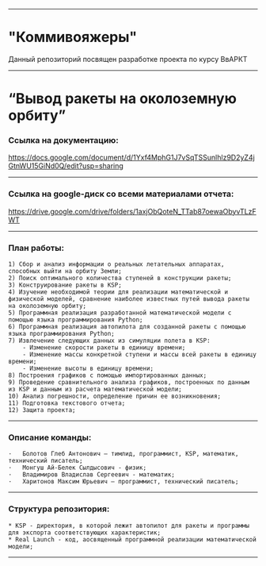 ___
# "Коммивояжеры"
Данный репозиторий посвящен разработке проекта по курсу ВвАРКТ
___
# “Вывод ракеты на околоземную орбиту”
### Ссылка на документацию: 
https://docs.google.com/document/d/1Yxf4MphG1J7vSqTSSunlhlz9D2yZ4jGtnWU15GiNd0Q/edit?usp=sharing
___
### Ссылка на google-диск со всеми материалами отчета: 
https://drive.google.com/drive/folders/1axjObQoteN_TTab87oewaObyvTLzFWT
___
### План работы: 

```
1) Сбор и анализ информации о реальных летательных аппаратах, способных выйти на орбиту Земли;
2) Поиск оптимального количества ступеней в конструкции ракеты;
3) Конструирование ракеты в KSP;
4) Изучение необходимой теории для реализации математической и физической моделей, сравнение наиболее известных путей вывода ракеты на околоземную орбиту;
5) Программная реализация разработанной математической модели с помощью языка программирования Python;
6) Программная реализация автопилота для созданной ракеты с помощью языка программирования Python;
7) Извлечение следующих данных из симуляции полета в KSP:
    - Изменение скорости ракеты в единицу времени;
    - Изменение массы конкретной ступени и массы всей ракеты в единицу времени;
    - Изменение высоты в единицу времени;
8) Построения графиков с помощью импортированных данных;
9) Проведение сравнительного анализа графиков, построенных по данным из KSP и данным из расчета математической модели;
10) Анализ погрешности, определение причин ее возникновения;
11) Подготовка текстового отчета;
12) Защита проекта;
```
___
### Описание команды: 

```
·   Болотов Глеб Антонович – тимлид, программист, KSP, математик, технический писатель;
·   Монгуш Ай-Белек Сылдысович - физик;
·   Владимиров Владислав Сергеевич - математик;
·   Харитонов Максим Юрьевич – программист, технический писатель;
```
___
### Структура репозитория: 

```
* KSP - директория, в которой лежит автопилот для ракеты и программы для экспорта соответствующих характеристик;
* Real Launch - код, аосвященный программной реализации математической модели;
```
___
